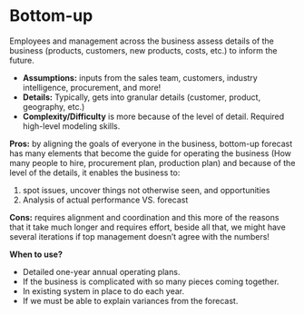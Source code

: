 # Bottom-up

Employees and management across the business assess details of the business (products, customers, new products, costs, etc.) to inform the future.

* **Assumptions:** inputs from the sales team, customers, industry intelligence, procurement, and more!
* **Details:** Typically, gets into granular details (customer, product, geography, etc.)
* **Complexity/Difficulty** is more because of the level of detail. Required high-level modeling skills.

**Pros:** by aligning the goals of everyone in the business, bottom-up forecast has many elements that become the guide for operating the business (How many people to hire, procurement plan, production plan) and because of the level of the details, it enables the business to:

1. spot issues, uncover things not otherwise seen, and opportunities
2. Analysis of actual performance VS. forecast

**Cons:** requires alignment and coordination and this more of the reasons that it take much longer and requires effort, beside all that, we might have several iterations if top management doesn’t agree with the numbers!

**When to use?**

* Detailed one-year annual operating plans.
* If the business is complicated with so many pieces coming together.
* In existing system in place to do each year.
* If we must be able to explain variances from the forecast.
